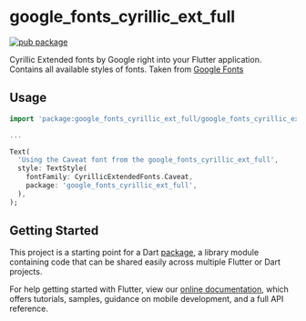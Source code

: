 # google_fonts_cyrillic_ext_full

[![pub package](https://img.shields.io/pub/v/google_fonts_cyrillic_ext_full.svg)](https://pub.dev/packages/google_fonts_cyrillic_ext_full)

Cyrillic Extended fonts by Google right into your Flutter application. Contains all available styles of fonts. Taken from [Google Fonts](https://fonts.google.com/)

## Usage

```dart
import 'package:google_fonts_cyrillic_ext_full/google_fonts_cyrillic_ext_full.dart';

...

Text(
  'Using the Caveat font from the google_fonts_cyrillic_ext_full',
  style: TextStyle(
    fontFamily: CyrillicExtendedFonts.Caveat,
    package: 'google_fonts_cyrillic_ext_full',
  ),
);
```

## Getting Started

This project is a starting point for a Dart
[package](https://flutter.dev/developing-packages/),
a library module containing code that can be shared easily across
multiple Flutter or Dart projects.

For help getting started with Flutter, view our
[online documentation](https://flutter.dev/docs), which offers tutorials,
samples, guidance on mobile development, and a full API reference.